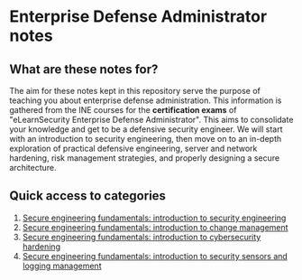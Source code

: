 # Enterprise Defense Administrator notes 
## What are these notes for?
The aim for these notes kept in this repository serve the purpose of teaching you about enterprise defense administration. This information is gathered from the INE courses for the **certification exams** of "eLearnSecurity Enterprise Defense Administrator". This aims to consolidate your knowledge and get to be a defensive security engineer. We will start with an introduction to security engineering, then move on to an in-depth exploration of practical defensive engineering, server and network hardening, risk management strategies, and properly designing a secure architecture.

## Quick access to categories
1. [Secure engineering fundamentals: introduction to security engineering](https://github.com/ivanol55/enterprise-defense-administrator-notes/blob/main/introduction-security-engineering-change-management/security-engineering/)
2. [Secure engineering fundamentals: introduction to change management](https://github.com/ivanol55/enterprise-defense-administrator-notes/blob/main/introduction-security-engineering-change-management/change-management/)
3. [Secure engineering fundamentals: introduction to cybersecurity hardening](https://github.com/ivanol55/enterprise-defense-administrator-notes/blob/main/introduction-cyber-security-hardening/security-hardening/)
4. [Secure engineering fundamentals: introduction to security sensors and logging management](https://github.com/ivanol55/enterprise-defense-administrator-notes/blob/main/introduction-security-sensors-logging-management/sensors-and-logging/)
